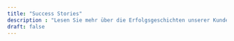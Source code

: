 ```yaml
---
title: "Success Stories"
description : "Lesen Sie mehr über die Erfolgsgeschichten unserer Kunden und lassen Sie sich davon inspirieren."
draft: false
---
```

